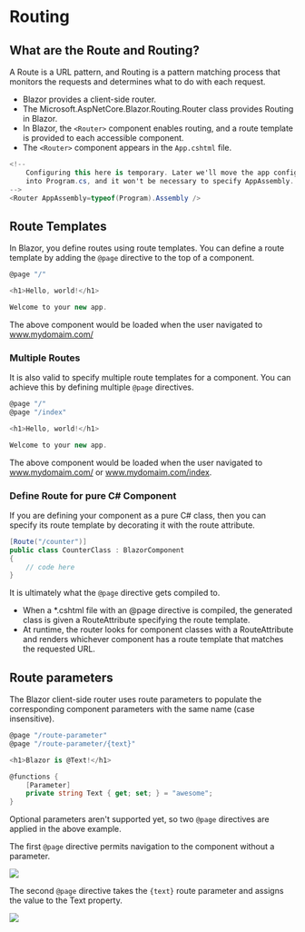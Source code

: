 # Routing

## What are the Route and Routing?

A Route is a URL pattern, and Routing is a pattern matching process that monitors the requests and determines what to do with each request.

 - Blazor provides a client-side router. 
 - The Microsoft.AspNetCore.Blazor.Routing.Router class provides Routing in Blazor.
 - In Blazor, the `<Router>` component enables routing, and a route template is provided to each accessible component. 
 - The `<Router>` component appears in the `App.cshtml` file.

```csharp
<!--
    Configuring this here is temporary. Later we'll move the app config
    into Program.cs, and it won't be necessary to specify AppAssembly.
-->
<Router AppAssembly=typeof(Program).Assembly />
```

## Route Templates

In Blazor, you define routes using route templates. You can define a route template by adding the `@page` directive to the top of a component.

```csharp
@page "/"

<h1>Hello, world!</h1>

Welcome to your new app.
```

The above component would be loaded when the user navigated to www.mydomaim.com/

### Multiple Routes

It is also valid to specify multiple route templates for a component. You can achieve this by defining multiple `@page` directives.

```csharp
@page "/"
@page "/index"

<h1>Hello, world!</h1>

Welcome to your new app.
```

The above component would be loaded when the user navigated to www.mydomaim.com/ or www.mydomaim.com/index.

### Define Route for pure C# Component

If you are defining your component as a pure C# class, then you can specify its route template by decorating it with the route attribute. 

```csharp
[Route("/counter")]
public class CounterClass : BlazorComponent
{
    // code here
}
```

It is ultimately what the `@page` directive gets compiled to.

 - When a *.cshtml file with an @page directive is compiled, the generated class is given a RouteAttribute specifying the route template. 
 - At runtime, the router looks for component classes with a RouteAttribute and renders whichever component has a route template that matches the requested URL.

## Route parameters

The Blazor client-side router uses route parameters to populate the corresponding component parameters with the same name (case insensitive).

```csharp
@page "/route-parameter"
@page "/route-parameter/{text}"

<h1>Blazor is @Text!</h1>

@functions {
    [Parameter]
    private string Text { get; set; } = "awesome";
}
```

Optional parameters aren't supported yet, so two `@page` directives are applied in the above example. 

The first `@page` directive permits navigation to the component without a parameter. 

<img src="https://raw.githubusercontent.com/zzzprojects/tutorial4.net/master/docs/images/route-parameter-1.png">

The second `@page` directive takes the `{text}` route parameter and assigns the value to the Text property.

<img src="https://raw.githubusercontent.com/zzzprojects/tutorial4.net/master/docs/images/route-parameter-2.png">
